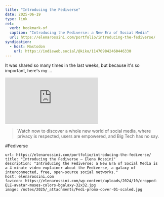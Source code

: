 ```yaml
---
title: "Introducing the Fediverse"
date: 2025-06-19
type: link
rel:
  verb: bookmark-of
  caption: "Introducing the Fediverse: a New Era of Social Media"
  url: https://elenarossini.com/portfolio/introducing-the-fediverse/
syndication:
  - host: Mastodon
    url: https://indieweb.social/@kiko/114709842460446330
---
```

It was shared so many times in the last weeks, but because it's so important, here's my ...

<div class="video-container">
<iframe title="Introducing the Fediverse: a New Era of Social Media" src="https://videos.elenarossini.com/videos/embed/64VuNCccZNrP4u9MfgbhkN" frameborder="0" allowfullscreen loading="lazy"></iframe>
</div>

> Watch now to discover a whole new world of social media, where privacy is respected, users are empowered, and Big Tech has no say.

#Fediverse

```cardlink
url: https://elenarossini.com/portfolio/introducing-the-fediverse/
title: "Introducing the Fediverse — Elena Rossini"
description: "Introducing the Fediverse: a New Era of Social Media is a 4-minute video explainer about the Fediverse, a galaxy of interconnected, free, open-source social networks."
host: elenarossini.com
favicon: https://elenarossini.com/wp-content/uploads/2024/10/cropped-ELE-avatar-muses-colors-bgalaxy-32x32.jpg
image: /notes/2025/_attachments/Fedi-promo-cover-01-scaled.jpg
```
